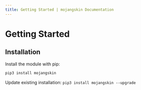 ```yaml
---
title: Getting Started | mojangskin Documentation
---
```


# Getting Started

## Installation

Install the module with pip:

```bat
pip3 install mojangskin
```

Update existing installation: `pip3 install mojangskin --upgrade`
